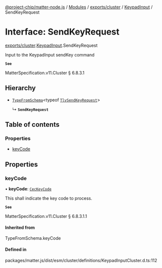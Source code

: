 [@project-chip/matter-node.js](../README.md) / [Modules](../modules.md) / [exports/cluster](../modules/exports_cluster.md) / [KeypadInput](../modules/exports_cluster.KeypadInput.md) / SendKeyRequest

# Interface: SendKeyRequest

[exports/cluster](../modules/exports_cluster.md).[KeypadInput](../modules/exports_cluster.KeypadInput.md).SendKeyRequest

Input to the KeypadInput sendKey command

**`See`**

MatterSpecification.v11.Cluster § 6.8.3.1

## Hierarchy

- [`TypeFromSchema`](../modules/exports_tlv.md#typefromschema)\<typeof [`TlvSendKeyRequest`](../modules/exports_cluster.KeypadInput.md#tlvsendkeyrequest)\>

  ↳ **`SendKeyRequest`**

## Table of contents

### Properties

- [keyCode](exports_cluster.KeypadInput.SendKeyRequest.md#keycode)

## Properties

### keyCode

• **keyCode**: [`CecKeyCode`](../enums/exports_cluster.KeypadInput.CecKeyCode.md)

This shall indicate the key code to process.

**`See`**

MatterSpecification.v11.Cluster § 6.8.3.1.1

#### Inherited from

TypeFromSchema.keyCode

#### Defined in

packages/matter.js/dist/esm/cluster/definitions/KeypadInputCluster.d.ts:112
